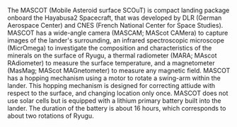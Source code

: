 The MASCOT (Mobile Asteroid surface SCOuT) is compact landing package onboard the Hayabusa2 Spacecraft, that was developed by DLR (German Aerospace Center) and CNES (French National Center for Space Studies). MASCOT has a wide-angle camera (MASCAM; MAScot CAMera) to capture images of the lander's surrounding, an infrared spectroscopic microscope (MicrOmega) to investigate the composition and characteristics of the minerals on the surface of Ryugu, a thermal radiometer (MARA; MAscot RAdiometer) to measure the surface temperature, and a magnetometer (MasMag; MAScot MAGnetometer) to measure any magnetic field. MASCOT has a hopping mechanism using a motor to rotate a swing-arm within the lander. This hopping mechanism is designed for correcting attiude with respect to the surface, and changing location only once. MASCOT does not use solar cells but is equipped with a lithium primary battery built into the lander. The duration of the battery is about 16 hours, which corresponds to about two rotations of Ryugu.